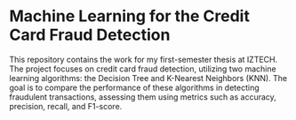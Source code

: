# Machine Learning for the Credit Card Fraud Detection

This repository contains the work for my first-semester thesis at IZTECH. The project focuses on credit card fraud detection, utilizing two machine learning algorithms: the Decision Tree and K-Nearest Neighbors (KNN). The goal is to compare the performance of these algorithms in detecting fraudulent transactions, assessing them using metrics such as accuracy, precision, recall, and F1-score.
